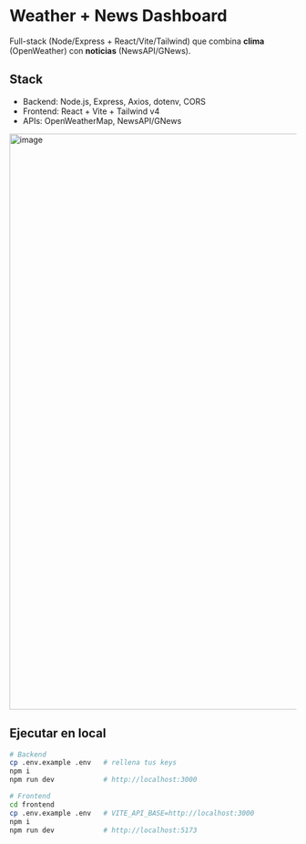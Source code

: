 # Weather + News Dashboard

Full-stack (Node/Express + React/Vite/Tailwind) que combina **clima** (OpenWeather) con **noticias** (NewsAPI/GNews).

## Stack
- Backend: Node.js, Express, Axios, dotenv, CORS
- Frontend: React + Vite + Tailwind v4
- APIs: OpenWeatherMap, NewsAPI/GNews
<img width="1899" height="1011" alt="image" src="https://github.com/user-attachments/assets/7c8516c0-0184-489e-b756-0ef084203b6c" />


## Ejecutar en local
```bash
# Backend
cp .env.example .env   # rellena tus keys
npm i
npm run dev            # http://localhost:3000

# Frontend
cd frontend
cp .env.example .env   # VITE_API_BASE=http://localhost:3000
npm i
npm run dev            # http://localhost:5173
